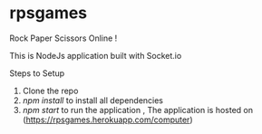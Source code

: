 # rpsgames
Rock Paper Scissors Online !

This is NodeJs application built with Socket.io

Steps to Setup

1. Clone the repo
2. *npm install* to install all dependencies
3. *npm start* to run the application , The application is hosted on (https://rpsgames.herokuapp.com/computer)
